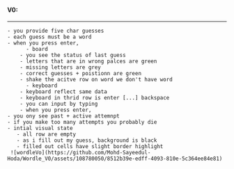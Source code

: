 
   #### V0:

   ---

	- you provide five char guesses
	- each guess must be a word
	- when you press enter,
	      - board
		- you see the status of last guess
		- letters that are in wrong palces are green 
		- missing letters are grey
		- correct guesses + poistionn are green
		- shake the acitve row on word we don't have word
	      - keyboard
		- keyboard reflect same data
		- keyboard in thrid row is enter [...] backspace
		- you can input by typing
		- when you press enter,
	- you ony see past + active attemnpt
	- if you make too many attempts you probably die
	- intial visual state
	   - all row are empty
	   - as i fill out my guess, background is black
	   - filled out cells have slight border highlight
     ![wordleVo](https://github.com/Mohd-Sayeedul-Hoda/Wordle_V0/assets/108780050/8512b39e-edff-4093-810e-5c364ee84e81)
    
